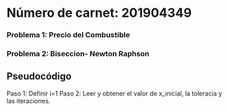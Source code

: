 # Número de carnet: 201904349
### Problema 1: Precio del Combustible
### Problema 2: Biseccion- Newton Raphson
## Pseudocódigo 
Paso 1: Definir i=1 
Paso 2: Leer y obtener el valor de x_inicial, la toleracia y las iteraciones.

